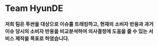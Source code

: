# Team HyunDE

### 저희 팀은 투싼을 대상으로 이슈를 트래킹하고, 현재의 소비자 반응과 과거 이슈 당시의 소비자 반응을 비교분석하여 의사결정에 도움을 줄 수 있는 서비스 제작을 목표로 하였습니다.
